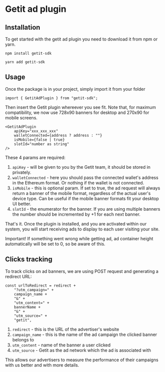 # **Getit ad plugin**

## Installation

To get started with the getit ad plugin you need to download it from npm or yarn.

```
npm install getit-sdk
```

```
yarn add getit-sdk
```

## Usage

Once the package is in your project, simply import it from your folder

```
import { GetitAdPlugin } from "getit-sdk";
```

Then insert the Getit plugin whereever you see fit. Note that, for maximum compatibility, we now use 728x90 banners for desktop and 270x90 for mobile screens.

```
<GetitAdPlugin
    apiKey="xxx_xxx_xxx"
    walletConnected={address ? address : ""}
    isMobile={false | true}
    slotId="number as string"
/>
```

These 4 params are required:

1. ```apiKey``` - will be given to you by the Getit team, it should be stored in privately.
2. ```walletConnected``` - here you should pass the connected wallet's address in the Ethereum format. Or nothing if the wallet is not connected.
3. ```isMobile``` - this is optional param. If set to true, the ad request will always return a banner of the mobile format, regardless of the actual user's device type. Can be useful if the mobile banner formats fit your desktop UI better.
4. ```slotId``` - the enumerator for the banner. If you are using multiple banners the number should be incremented by +1 for each next banner.

That's it. Once the plugin is installed, and you are activated within our system, you will start receiving ads to display to each user visiting your site.

Important!
If something went wrong while getting ad, ad container height automatically will be set to 0, so be aware of this.

## Clicks tracking

To track clicks on ad banners, we are using POST request and generating a redirect URL:

```
const urlToRedirect = redirect +
    "?utm_campaign=" +
    campaign_name +
    "&" +
    "utm_content=" +
    bannerName +
    "&" +
    "utm_source=" +
    "getit",
```

1. ```redirect``` - this is the URL of the advertiser's website
2. ```campaign_name``` - this is the name of the ad campaign the clicked banner belongs to
3. ```utm_content``` - name of the banner a user clicked
4. ```utm_source``` - Getit as the ad network which the ad is associated with

This allows our advertisers to measure the performance of their campaigns with us better and with more details.
